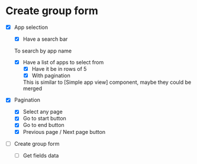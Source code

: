 # Create group form

- [x] App selection
    - [x] Have a search bar
    
    To search by app name
    
    - [x] Have a list of apps to select from
        - [x] Have it be in rows of 5
        - [x] With pagination
    
        This is similar to [Simple app view] component, maybe they could be merged

- [x] Pagination
    - [x] Select any page
    - [x] Go to start button
    - [x] Go to end button
    - [x] Previous page / Next page button

- [ ] Create group form
    - [ ] Get fields data

